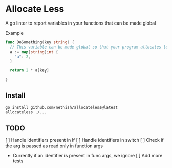 # Allocate Less
A go linter to report variables in your functions that can be made global

Example
```go
func DoSomething(key string) {
  // This variable can be made global so that your program allocates less variables
  a := map[string]int {
    "a": 2,
  }

  return 2 * a[key]

}
```


## Install

```bash
go install github.com/nethish/allocateless@latest
allocateless ./...
```

## TODO
[ ] Handle identifiers present in If
[ ] Handle identifiers in switch
[ ] Check if the arg is passed as read only in function args
  * Currently if an identifier is present in func args, we ignore
[ ] Add more tests
